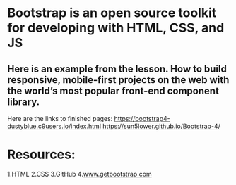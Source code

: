 # Bootstrap is an open source toolkit for developing with HTML, CSS, and JS
## Here is an example from the lesson. How to build responsive, mobile-first projects on the web with the world’s most popular front-end component library.

Here are the links to finished pages:
https://bootstrap4-dustyblue.c9users.io/index.html 
https://sun5lower.github.io/Bootstrap-4/

# Resources:
1.HTML 
2.CSS
3.GitHub
4.www.getbootstrap.com

